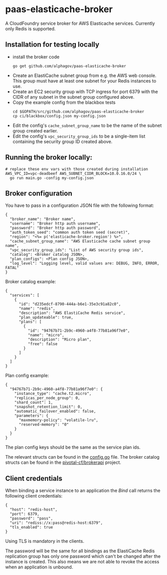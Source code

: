 # paas-elasticache-broker

A CloudFoundry service broker for AWS Elasticache services. Currently only Redis is supported.

## Installation for testing locally

- install the broker code
  ```
  go get github.com/alphagov/paas-elasticache-broker
  ```
- Create an ElastiCache subnet group from e.g. the AWS web console.
  This group must have at least one subnet for your Redis instances to use.
- Create an EC2 security group with TCP ingress for port 6379 with the
  CIDR of any subnet in the subnet group configured above.
- Copy the example config from the blackbox tests
  ```
  cd $GOPATH/src/github.com/alphagov/paas-elasticache-broker
  cp ci/blackbox/config.json my-config.json
  ```
- Edit the config's `cache_subnet_group_name` to be the name of the subnet
  group created earlier.
- Edit the config's `vpc_security_group_ids` to be a single-item list
  containing the security group ID created above.

## Running the broker locally:

```
# replace these env vars with those created during installation
AWS_VPC_ID=vpc-deadbeef AWS_SUBNET_CIDR_BLOCK=10.0.16.0/24 \
  go run main.go -config my-config.json
```

## Broker configuration

You have to pass in a configuration JSON file with the following format:

```
{
  "broker_name": "Broker name",
  "username": "Broker http auth username",
  "password": "Broker http auth password",
  "auth_token_seed": "common auth token seed (secret)",
  "region": "<%= p('elasticache-broker.region') %>",
  "cache_subnet_group_name": "AWS Elasticache cache subnet group name",
  "vpc_security_group_ids": "List of AWS security group ids",
  "catalog": <Broker catalog JSON>,
  "plan_configs": <Plan config JSON>,
  "log_level": "Logging level, valid values are: DEBUG, INFO, ERROR, FATAL"
}
```

Broker catalog example:

```
{
  "services": [
    {
      "id": "d235edcf-8790-444a-b6e1-35e3c91a82c0",
      "name": "redis",
      "description": "AWS ElastiCache Redis service",
      "plan_updateable": true,
      "plans": [
        {
          "id": "94767b71-2b9c-4960-a4f8-77b81a96f7e0",
          "name": "micro",
          "description": "Micro plan",
          "free": false
        }
      ]
    }
  ]
}
```

Plan config example:

```
{
  "94767b71-2b9c-4960-a4f8-77b81a96f7e0": {
    "instance_type": "cache.t2.micro",
    "replicas_per_node_group": 0,
    "shard_count": 1,
    "snapshot_retention_limit": 0,
    "automatic_failover_enabled": false,
    "parameters": {
      "maxmemory-policy": "volatile-lru",
      "reserved-memory": "0"
    }
  }
}
```

The plan config keys should be the same as the service plan ids.

The relevant structs can be found in the [config.go](broker/config.go) file.
The broker catalog structs can be found in the [pivotal-cf/brokerapi](https://github.com/pivotal-cf/brokerapi/blob/master/catalog.go) project.

## Client credentials

When binding a service instance to an application the *Bind* call returns the following client credentials:

```
{
  "host": "redis-host",
  "port": 6379,
  "password": "pass",
  "uri": "rediss://x:pass@redis-host:6379",
  "tls_enabled": true
}
```

Using TLS is mandatory in the clients.

The password will be the same for all bindings as the ElastiCache Redis replication group has only one password which can't be changed after the instance is created. This also means we are not able to revoke the access when an application is unbound.
